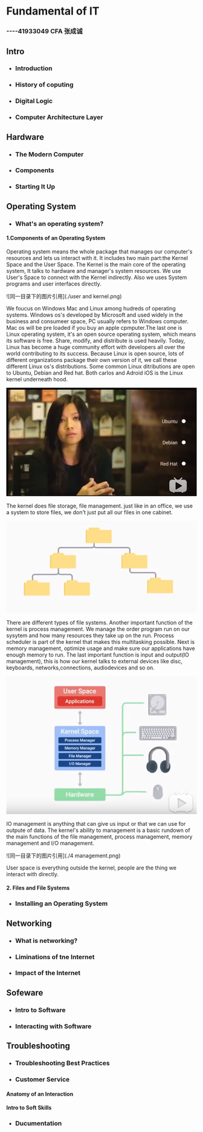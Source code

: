 
# Fundamental of IT 
###                                                       ----41933049 CFA 张成诚

## Intro

- ### **Introduction**

- ### **History of coputing**

- ### **Digital Logic**

- ### **Computer Architecture Layer**

## Hardware

- ### **The Modern Computer**

- ### **Components**

- ### **Starting It Up**

## Operating System

- ### **What's an operating system?**

#### 1.Components of an Operating System

 Operating system means the whole package that manages our computer's resources and lets us interact with it. It includes two main part:the Kernel Space and the User Space.
  The Kernel is the main core of the operating system, It talks to hardware and manager's system resources. We use User's Space to connect with the Kernel indirectly. Also we uses System programs and user interfaces directly.

![同一目录下的图片引用](./user and kernel.png)
 
 We foucus on Windows Mac and Linux among hudreds of operating systems. Windows os's developed by Microsoft and used widely in the business and consumeer space, PC usually refers to Windows computer. Mac os will be pre loaded if you buy an apple cpmputer.The last one is Linux operating system, it's an open source operating system, which means its software is free. Share, modify, and distribute is used heavily. Today, Linux has become a huge community effort with developers all over the world contributing to its success. Because Linux is open source, lots of different organizations package their own version of it, we call these different Linux os's distributions. Some common Linux ditributions are open to Ubuntu, Debian and Red hat. Both carlos and Adroid iOS is the Linux kernel underneath hood.
 
 ![同一目录下的图片引用](./3.png)
 
 The kernel does file storage, file management. just like in an office, we use a system to store files, we don't just put all our files in one cabinet.
 
 ![同一目录下的图片引用](./files.png)
 
 There are different types of file systems. Another important function of the kernel is process management. We manage the order program run on our sysytem and how many resources they take up on the run. Process scheduler is part of the kernel that makes this multitasking possible. Next is memory management, optimize usage and make sure our applications have enough memory to run. The last important function is input and output(IO management), this is how our kernel talks to external devices like disc, keyboards, networks,connections, audiodevices and so on.
 
 ![同一目录下的图片引用](./hardware.png)
 
 IO management is anything that can give us input or that we can use for outpute of data. The kernel's ability to management is a basic rundown of the main functions of the file management, process management, memory management and I/O management.

![同一目录下的图片引用](./4 management.png)

User space is everything outside the kernel, people are the thing we interact with directly.

#### 2. Files and File Systems

- ### **Installing an Operating System**

## Networking

- ### **What is networking?**

- ### **Liminations of tne Internet**

- ### **Impact of the Internet**

## Sofeware

- ### **Intro to Software**

- ### **Interacting with Software**

## Troubleshooting

- ### **Troubleshooting Best Practices**

- ### **Customer Service**

#### Anatomy of an Interaction

#### Intro to Soft Skills

- ### **Ducumentation**
